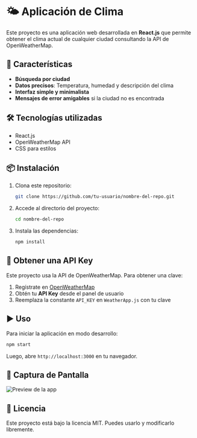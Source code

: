 # 🌤 Aplicación de Clima

Este proyecto es una aplicación web desarrollada en **React.js** que permite obtener el clima actual de cualquier ciudad consultando la API de OpenWeatherMap.

## 🚀 Características

- **Búsqueda por ciudad**
- **Datos precisos**: Temperatura, humedad y descripción del clima
- **Interfaz simple y minimalista**
- **Mensajes de error amigables** si la ciudad no es encontrada

## 🛠 Tecnologías utilizadas

- React.js
- OpenWeatherMap API
- CSS para estilos

## 📦 Instalación

1. Clona este repositorio:

   ```bash
   git clone https://github.com/tu-usuario/nombre-del-repo.git
   ```

2. Accede al directorio del proyecto:

   ```bash
   cd nombre-del-repo
   ```

3. Instala las dependencias:

   ```bash
   npm install
   ```

## 🔑 Obtener una API Key

Este proyecto usa la API de OpenWeatherMap. Para obtener una clave:

1. Regístrate en [OpenWeatherMap](https://openweathermap.org/)
2. Obtén tu **API Key** desde el panel de usuario
3. Reemplaza la constante `API_KEY` en `WeatherApp.js` con tu clave

## ▶️ Uso

Para iniciar la aplicación en modo desarrollo:

```bash
npm start
```

Luego, abre `http://localhost:3000` en tu navegador.

## 📸 Captura de Pantalla

![Preview de la app](https://via.placeholder.com/600x300)

## 📄 Licencia

Este proyecto está bajo la licencia MIT. Puedes usarlo y modificarlo libremente.
